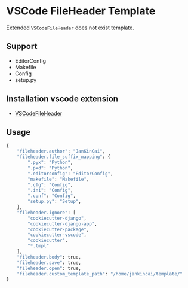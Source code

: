 # VSCode FileHeader Template

Extended ``VSCodeFileHeader`` does not exist template.

## Support

- EditorConfig
- Makefile
- Config
- setup.py

## Installation vscode extension

- [VSCodeFileHeader](https://github.com/caizhengxin/vscodefileheader)

## Usage

```python
{
    "fileheader.author": "JanKinCai",
    "fileheader.file_suffix_mapping": {
        ".pyx": "Python",
        ".pxd": "Python",
        ".editorconfig": "EditorConfig",
        "makefile": "Makefile",
        ".cfg": "Config",
        ".ini": "Config",
        ".conf": "Config",
        "setup.py": "Setup",
    },
    "fileheader.ignore": [
        "cookiecutter-django",
        "cookiecutter-django-app",
        "cookiecutter-package",
        "cookiecutter-vscode",
        "cookiecutter",
        "*.tmpl"
    ],
    "fileheader.body": true,
    "fileheader.save": true,
    "fileheader.open": true,
    "fileheader.custom_template_path": "/home/jankincai/template/"
}
```
